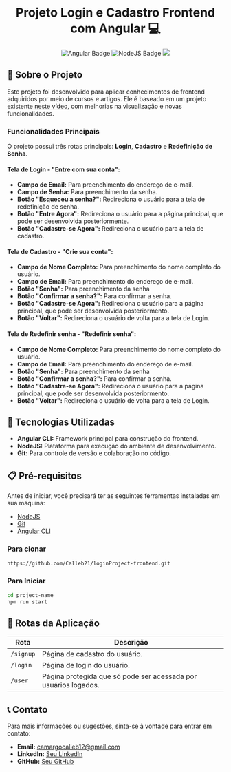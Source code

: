 <h1 align="center" style="font-weight: bold;">Projeto Login e Cadastro Frontend com Angular 💻</h1>

<p align="center">
  <img src="https://img.shields.io/badge/Angular-v12-red?style=for-the-badge&logo=angular" alt="Angular Badge"/>
  <img src="https://img.shields.io/badge/NodeJS-v16-green?style=for-the-badge&logo=node.js" alt="NodeJS Badge"/>
  <img src="https://img.shields.io/badge/License-MIT-blue?style=for-the-badge"/>
</p>

## 📌 Sobre o Projeto

Este projeto foi desenvolvido para aplicar conhecimentos de frontend adquiridos por meio de cursos e artigos. Ele é baseado em um projeto existente [neste vídeo](https://www.youtube.com/watch?v=6qbuuPM_de4), com melhorias na visualização e novas funcionalidades.

### Funcionalidades Principais

O projeto possui três rotas principais: **Login**, **Cadastro** e **Redefinição de Senha**.

#### Tela de Login - "Entre com sua conta":

- **Campo de Email:** Para preenchimento do endereço de e-mail.
- **Campo de Senha:** Para preenchimento da senha.
- **Botão "Esqueceu a senha?":** Redireciona o usuário para a tela de redefinição de senha.
- **Botão "Entre Agora":** Redireciona o usuário para a página principal, que pode ser desenvolvida posteriormente.
- **Botão "Cadastre-se Agora":** Redireciona o usuário para a tela de cadastro.

#### Tela de Cadastro - "Crie sua conta":

- **Campo de Nome Completo:** Para preenchimento do nome completo do usuário.
- **Campo de Email:** Para preenchimento do endereço de e-mail.
- **Botão "Senha":** Para preenchimento da senha
- **Botão "Confirmar a senha?":** Para confirmar a senha.
- **Botão "Cadastre-se Agora":** Redireciona o usuário para a página principal, que pode ser desenvolvida posteriormento.
- **Botão "Voltar":** Redireciona o usuário de volta para a tela de Login.

#### Tela de Redefinir senha - "Redefinir senha":

- **Campo de Nome Completo:** Para preenchimento do nome completo do usuário.
- **Campo de Email:** Para preenchimento do endereço de e-mail.
- **Botão "Senha":** Para preenchimento da senha
- **Botão "Confirmar a senha?":** Para confirmar a senha.
- **Botão "Cadastre-se Agora":** Redireciona o usuário para a página principal, que pode ser desenvolvida posteriormento.
- **Botão "Voltar":** Redireciona o usuário de volta para a tela de Login.

## 🚀 Tecnologias Utilizadas

- **Angular CLI:** Framework principal para construção do frontend.
- **NodeJS:** Plataforma para execução do ambiente de desenvolvimento.
- **Git:** Para controle de versão e colaboração no código.

## 📋 Pré-requisitos

Antes de iniciar, você precisará ter as seguintes ferramentas instaladas em sua máquina:

- [NodeJS](https://nodejs.org/)
- [Git](https://git-scm.com/)
- [Angular CLI](https://angular.io/cli)

<h3>Para clonar</h3>

```bash
https://github.com/Calleb21/loginProject-frontend.git
```

<h3>Para Iniciar</h3>

```bash
cd project-name
npm run start
```

## 📍 Rotas da Aplicação

| Rota    | Descrição                                                    |
|---------|--------------------------------------------------------------|
| `/signup` | Página de cadastro do usuário.                              |
| `/login`  | Página de login do usuário.                                 |
| `/user`   | Página protegida que só pode ser acessada por usuários logados. |

## 📞 Contato

Para mais informações ou sugestões, sinta-se à vontade para entrar em contato:

- **Email:** camargocalleb12@gmail.com
- **LinkedIn:** [Seu LinkedIn](https://linkedin.com/in/calleb-camargo-682321237)
- **GitHub:** [Seu GitHub](https://github.com/Calleb21)

